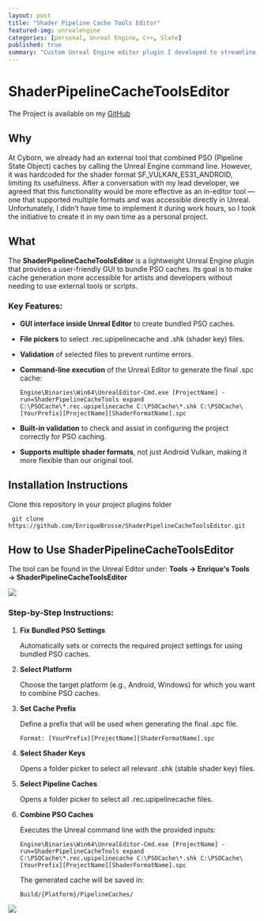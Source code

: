 ```yaml
---
layout: post
title: "Shader Pipeline Cache Tools Editor"
featured-img: unrealengine
categories: [personal, Unreal Engine, C++, Slate]
published: true
summary: "Custom Unreal Engine editor plugin I developed to streamline the process of combining PSO caches across platforms"
---
```

# ShaderPipelineCacheToolsEditor

The Project is available on my [GitHub](https://github.com/EnriqueBrosse/ShaderPipelineCacheToolsEditor/tree/main)
## Why 
At Cyborn, we already had an external tool that combined PSO (Pipeline State Object) caches by calling the Unreal Engine command line. However, it was hardcoded for the shader format SF_VULKAN_ES31_ANDROID, limiting its usefulness. After a conversation with my lead developer, we agreed that this functionality would be more effective as an in-editor tool — one that supported multiple formats and was accessible directly in Unreal. Unfortunately, I didn’t have time to implement it during work hours, so I took the initiative to create it in my own time as a personal project.

## What
The **ShaderPipelineCacheToolsEditor** is a lightweight Unreal Engine plugin that provides a user-friendly GUI to bundle PSO caches. Its goal is to make cache generation more accessible for artists and developers without needing to use external tools or scripts.

### Key Features:
- **GUI interface inside Unreal Editor** to create bundled PSO caches.
- **File pickers** to select .rec.upipelinecache and .shk (shader key) files.
- **Validation** of selected files to prevent runtime errors.
- **Command-line execution** of the Unreal Editor to generate the final .spc cache:
    
    ```
    Engine\Binaries\Win64\UnrealEditor-Cmd.exe [ProjectName] -run=ShaderPipelineCacheTools expand C:\PSOCache\*.rec.upipelinecache C:\PSOCache\*.shk C:\PSOCache\[YourPrefix][ProjectName][ShaderFormatName].spc 
    ```
- **Built-in validation** to check and assist in configuring the project correctly for PSO caching.
- **Supports multiple shader formats**, not just Android Vulkan, making it more flexible than our original tool.

## Installation Instructions
Clone this repository in your project plugins folder 

``` git clone https://github.com/EnriqueBrosse/ShaderPipelineCacheToolsEditor.git```

## How to Use ShaderPipelineCacheToolsEditor

The tool can be found in the Unreal Editor under:
**Tools → Enrique's Tools → ShaderPipelineCacheToolsEditor**

![](../assets/img/posts/ShaderPipelineCacheToolsEditor/Where.png)

### Step-by-Step Instructions:
1. **Fix Bundled PSO Settings**

    Automatically sets or corrects the required project settings for using bundled PSO caches.
2. **Select Platform**
    
    Choose the target platform (e.g., Android, Windows) for which you want to combine PSO caches.
3. **Set Cache Prefix**

    Define a prefix that will be used when generating the final .spc file.
    
    ```Format: [YourPrefix][ProjectName][ShaderFormatName].spc```
4. **Select Shader Keys**

    Opens a folder picker to select all relevant .shk (stable shader key) files.
5. **Select Pipeline Caches**
    
    Opens a folder picker to select all .rec.upipelinecache files.
6. **Combine PSO Caches**
    
    Executes the Unreal command line with the provided inputs:

    ```
    Engine\Binaries\Win64\UnrealEditor-Cmd.exe [ProjectName] -run=ShaderPipelineCacheTools expand C:\PSOCache\*.rec.upipelinecache C:\PSOCache\*.shk C:\PSOCache\[YourPrefix][ProjectName][ShaderFormatName].spc
    ```

    The generated cache will be saved in:
    
    ```Build/{Platform}/PipelineCaches/```

![](../assets/img/posts/ShaderPipelineCacheToolsEditor/Tool.png)

